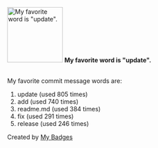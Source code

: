 <img src="https://my-badges.github.io/my-badges/favorite-word.png" alt="My favorite word is &quot;update&quot;." title="My favorite word is &quot;update&quot;." width="128">
<strong>My favorite word is &quot;update&quot;.</strong>
<br><br>

My favorite commit message words are:

1. update (used 805 times)
2. add (used 740 times)
3. readme.md (used 384 times)
4. fix (used 291 times)
5. release (used 246 times)


Created by <a href="https://github.com/my-badges/my-badges">My Badges</a>